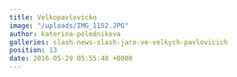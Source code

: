 ```yaml
---
title: Velkopavlovicko
image: "/uploads/IMG_1152.JPG"
author: katerina-polednikova
galleries: slash-news-slash-jaro-ve-velkych-pavlovicich
position: 13
date: 2016-05-29 05:55:48 +0000
---
```

